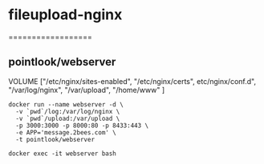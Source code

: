 # fileupload-nginx
==================
## pointlook/webserver
VOLUME ["/etc/nginx/sites-enabled", "/etc/nginx/certs",
etc/nginx/conf.d", "/var/log/nginx", "/var/upload", "/home/www" ]


```
docker run --name webserver -d \
  -v `pwd`/log:/var/log/nginx \
  -v `pwd`/upload:/var/upload \
  -p 3000:3000 -p 8000:80 -p 8433:443 \
  -e APP='message.2bees.com' \
  -t pointlook/webserver

docker exec -it webserver bash
```
